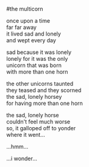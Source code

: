 #the multicorn

once upon a time\
far far away\
it lived sad and lonely\
and wept every day

sad because it was lonely\
lonely for it was the only\
unicorn that was born\
with more than one horn

the other unicorns taunted\
they teased and they scorned\
the sad, lonely horsey\
for having more than one horn

the sad, lonely horse\
couldn't feel much worse\
so, it galloped off to yonder\
where it went... 

...hmm... 

...i wonder...
